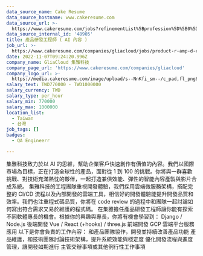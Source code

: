 ```yaml
---
data_source_name: Cake Resume
data_source_hostname: www.cakeresume.com
data_source_url: >-
  https://www.cakeresume.com/jobs?refinementList%5Bprofession%5D%5B0%5D=engineering_qa-engineer&refinementList%5Bsalary_currency%5D=TWD&range%5Bsalary_range%5D%5Bmin%5D=800096
data_source_internal_id: '48905'
title: 產品研發工程師 ( AI 內容 )
job_url: >-
  https://www.cakeresume.com/companies/gliacloud/jobs/product-r-amp-d-engineer-ai-content
date: 2022-11-07T09:24:20.996Z
company_name: GliaCloud 集雅科技
company_page_url: 'https://www.cakeresume.com/companies/gliacloud'
company_logo_url: >-
  https://media.cakeresume.com/image/upload/s--NnKfi_sm--/c_pad,fl_png8,h_200,w_200/v1565941306/toliwpxmw5sg8nrwuujs.png
salary_text: TWD770000 - TWD1000000
salary_currency: TWD
salary_type: per_hour
salary_min: 770000
salary_max: 1000000
location_list:
  - Taiwan
  - 台灣
job_tags: []
badges:
  - QA Engineerr

---
```


集雅科技致力於以 AI 的思維，幫助企業客戶快速創作有價值的內容。我們以國際市場為目標，正在打造全球性的產品，面對從 1 到 100 的挑戰。你將與一群喜歡挑戰、對技術充滿熱忱的夥伴，一起打造兼俱效能、彈性的智能內容產製與影片合成系統。 集雅科技的工程團隊重視開發體驗，我們採用雲端微服務架構，搭配完整的 CI/CD 流程以及內部開發的雲端工具，相信好的開發體驗能提升開發品質和效率。我們也注重程式碼品質，你將在 code review 的過程中和團隊一起討論如何寫出符合需求又易於維護的程式碼。 在集雅擔任產品研發工程師讓你能有探索不同軟體專長的機會。根據你的興趣與專長，你將有機會學習到： Django / Node.js 後端開發 Vue / React (+hooks) / three.js 前端開發 GCP 雲端平台服務應用 以下是你會負責的工作內容： 和產品團隊協作，開發並持續改善產品功能 產品維護，和技術團隊討論技術架構，提升系統效能與穩定度 優化開發流程與進度管理，讓開發如期進行 主管交辦事項或其他例行性工作事項